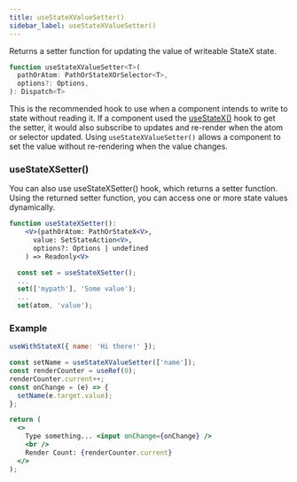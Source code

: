 ```yaml
---
title: useStateXValueSetter()
sidebar_label: useStateXValueSetter()
---
```


Returns a setter function for updating the value of writeable StateX state.

```jsx
function useStateXValueSetter<T>(
  pathOrAtom: PathOrStateXOrSelector<T>,
  options?: Options,
): Dispatch<T>
```

This is the recommended hook to use when a component intends to write to state without reading it. If a component used the [useStateX()](useStateX) hook to get the setter, it would also subscribe to updates and re-render when the atom or selector updated. Using `useStateXValueSetter()` allows a component to set the value without re-rendering when the value changes.

### useStateXSetter()

You can also use useStateXSetter() hook, which returns a setter function. Using the returned setter function, you can access one or more state values dynamically.

```jsx title="useStateXSetter()"
function useStateXSetter():
    <V>(pathOrAtom: PathOrStateX<V>,
      value: SetStateAction<V>,
      options?: Options | undefined
    ) => Readonly<V>
```

```javascript
  const set = useStateXSetter();
  ...
  set(['mypath'], 'Some value');
  ...
  set(atom, 'value');
```

### Example

```jsx live
useWithStateX({ name: 'Hi there!' });

const setName = useStateXValueSetter(['name']);
const renderCounter = useRef(0);
renderCounter.current++;
const onChange = (e) => {
  setName(e.target.value);
};

return (
  <>
    Type something... <input onChange={onChange} />
    <br />
    Render Count: {renderCounter.current}
  </>
);
```
